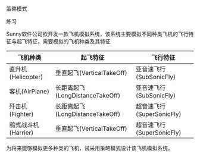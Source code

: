 策略模式

练习

Sunny软件公司欲开发一款飞机模拟系统，该系统主要模拟不同种类飞机的飞行特征与起飞特征，需要模拟的飞机种类及其特征

| 飞机种类            | 起飞特征                        | 飞行特征                  |
| ------------------- | ------------------------------- | ------------------------- |
| 直升机(Helicopter)  | 垂直起飞(VerticalTakeOff)       | 亚音速飞行(SubSonicFly)   |
| 客机(AirPlane)      | 长距离起飞(LongDistanceTakeOff) | 亚音速飞行(SubSonicFly)   |
| 歼击机(Fighter)     | 长距离起飞(LongDistanceTakeOff) | 超音速飞行(SuperSonicFly) |
| 鹞式战斗机(Harrier) | 垂直起飞(VerticalTakeOff)       | 超音速飞行(SuperSonicFly) |

  为将来能够模拟更多种类的飞机，试采用策略模式设计该飞机模拟系统。
